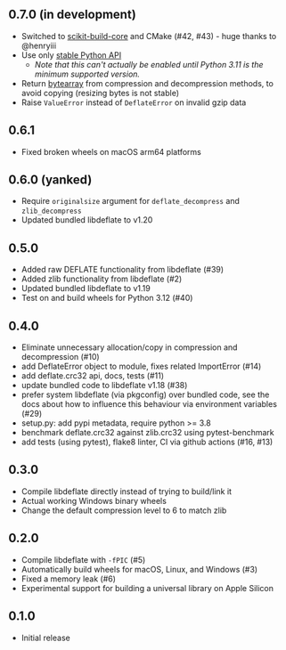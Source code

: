 ## 0.7.0 (in development)

* Switched to [scikit-build-core](https://github.com/scikit-build/scikit-build-core) and
  CMake (#42, #43) - huge thanks to @henryiii
* Use only [stable Python API](https://docs.python.org/3/c-api/stable.html)
    * _Note that this can't actually be enabled until Python 3.11 is the minimum
      supported version._
* Return [bytearray](https://docs.python.org/3/library/stdtypes.html#bytearray) from
  compression and decompression methods, to avoid copying (resizing bytes is not stable)
* Raise `ValueError` instead of `DeflateError` on invalid gzip data


## 0.6.1

* Fixed broken wheels on macOS arm64 platforms


## 0.6.0 (yanked)

* Require `originalsize` argument for `deflate_decompress` and `zlib_decompress`
* Updated bundled libdeflate to v1.20


## 0.5.0

* Added raw DEFLATE functionality from libdeflate (#39)
* Added zlib functionality from libdeflate (#2)
* Updated bundled libdeflate to v1.19
* Test on and build wheels for Python 3.12 (#40)


## 0.4.0

* Eliminate unnecessary allocation/copy in compression and decompression (#10)
* add DeflateError object to module, fixes related ImportError (#14)
* add deflate.crc32 api, docs, tests (#11)
* update bundled code to libdeflate v1.18 (#38)
* prefer system libdeflate (via pkgconfig) over bundled code, see the docs
  about how to influence this behaviour via environment variables (#29)
* setup.py: add pypi metadata, require python >= 3.8
* benchmark deflate.crc32 against zlib.crc32 using pytest-benchmark
* add tests (using pytest), flake8 linter, CI via github actions (#16, #13)


## 0.3.0

* Compile libdeflate directly instead of trying to build/link it
* Actual working Windows binary wheels
* Change the default compression level to 6 to match zlib


## 0.2.0

* Compile libdeflate with `-fPIC` (#5)
* Automatically build wheels for macOS, Linux, and Windows (#3)
* Fixed a memory leak (#6)
* Experimental support for building a universal library on Apple Silicon


## 0.1.0

* Initial release
